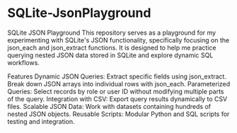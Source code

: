 # SQLite-JsonPlayground

SQLite JSON Playground
This repository serves as a playground for my experimenting with SQLite's JSON functionality, specifically focusing on the json_each and json_extract functions. It is designed to help me practice querying nested JSON data stored in SQLite and explore dynamic SQL workflows.

Features
Dynamic JSON Queries:
Extract specific fields using json_extract.
Break down JSON arrays into individual rows with json_each.
Parameterized Queries:
Select records by role or user ID without modifying multiple parts of the query.
Integration with CSV:
Export query results dynamically to CSV files.
Scalable JSON Data:
Work with datasets containing hundreds of nested JSON objects.
Reusable Scripts:
Modular Python and SQL scripts for testing and integration.
